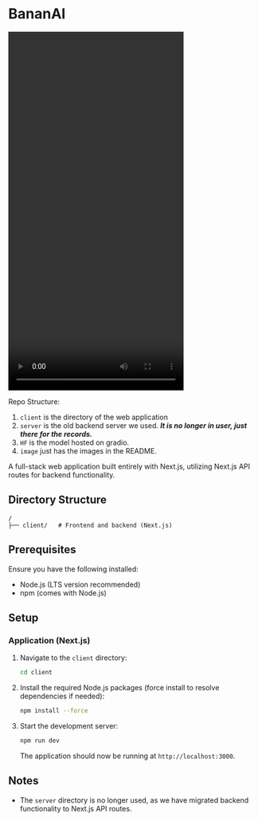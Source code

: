 # BananAI

<video src="https://github.com/user-attachments/assets/02f6c4ca-5929-44c0-8df8-65a35f3992b4" width="352" height="720" alt="demo"></video>


Repo Structure:

1. `client` is the directory of the web application
2. `server` is the old backend server we used. ***It is no longer in user, just there for the records.***
3. `HF` is the model hosted on gradio.
4. `image` just has the images in the README.

A full-stack web application built entirely with Next.js, utilizing Next.js API routes for backend functionality.

## Directory Structure

```
/
├── client/   # Frontend and backend (Next.js)
```

## Prerequisites

Ensure you have the following installed:

- Node.js (LTS version recommended)
- npm (comes with Node.js)

## Setup

### Application (Next.js)

1. Navigate to the `client` directory:

   ```bash
   cd client
   ```
2. Install the required Node.js packages (force install to resolve dependencies if needed):

   ```bash
   npm install --force
   ```
3. Start the development server:

   ```bash
   npm run dev
   ```

   The application should now be running at `http://localhost:3000`.

## Notes

- The `server` directory is no longer used, as we have migrated backend functionality to Next.js API routes.
